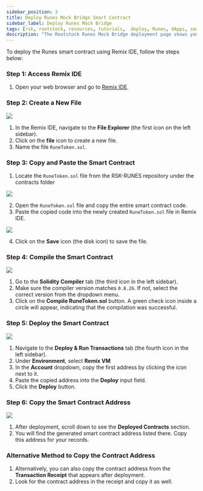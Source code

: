 ```yaml
---
sidebar_position: 3
title: Deploy Runes Mock Bridge Smart Contract
sidebar_label: Deploy Runes Mock Bridge
tags: [rsk, rootstock, resources, tutorials,  deploy, Runes, dApps, smart contracts, Remix IDE, MetaMask]
description: "The Rootstock Runes Mock Bridge deployment page shows you how to compile and deploy runes on RemixIDE"
---
```


To deploy the Runes smart contract using Remix IDE, follow the steps below:

### **Step 1: Access Remix IDE**

1. Open your web browser and go to [Remix IDE](https://remix.ethereum.org/#lang=en&optimize=false&runs=200&evmVersion=null&version=soljson-v0.8.26+commit.8a97fa7a.js).

### **Step 2: Create a New File**

<img src="/img/resources/runes/Remix-create-new-file.png"/>

1. In the Remix IDE, navigate to the **File Explorer** (the first icon on the left sidebar).  
2. Click on the **file** icon to create a new file.  
3. Name the file `RuneToken.sol`.

### **Step 3: Copy and Paste the Smart Contract**

1. Locate the `RuneToken.sol` file from the RSK-RUNES repository under the contracts folder

<img src="/img/resources/runes/Copy-and-Paste -the-Smart-Contract.png"/>

2. Open the `RuneToken.sol` file and copy the entire smart contract code.  
3. Paste the copied code into the newly created `RuneToken.sol` file in Remix IDE.

<img src="/img/resources/runes/Paste-RemixIDE.png"/>

4. Click on the **Save** icon (the disk icon) to save the file.

### 

### **Step 4: Compile the Smart Contract**

<img src="/img/resources/runes/Compile-the-Smart-Contract.png"/>

1. Go to the **Solidity Compiler** tab (the third icon in the left sidebar).  
2. Make sure the compiler version matches `0.8.26`. If not, select the correct version from the dropdown menu.  
3. Click on the **Compile RuneToken.sol** button. A green check icon inside a circle will appear, indicating that the compilation was successful.

### **Step 5: Deploy the Smart Contract**

<img src="/img/resources/runes/Deploy-the-Smart-Contract.png"/>

1. Navigate to the **Deploy & Run Transactions** tab (the fourth icon in the left sidebar).  
2. Under **Environment**, select **Remix VM**  
3. In the **Account** dropdown, copy the first address by clicking the icon next to it.  
4. Paste the copied address into the **Deploy** input field.  
5. Click the **Deploy** button.

### **Step 6: Copy the Smart Contract Address**

<img src="/img/resources/runes/Copy-the-Smart-Contract-Address.png"/>

1. After deployment, scroll down to see the **Deployed Contracts** section.  
2. You will find the generated smart contract address listed there. Copy this address for your records.

### **Alternative Method to Copy the Contract Address**

1. Alternatively, you can also copy the contract address from the **Transaction Receipt** that appears after deployment.  
2. Look for the contract address in the receipt and copy it as well.

